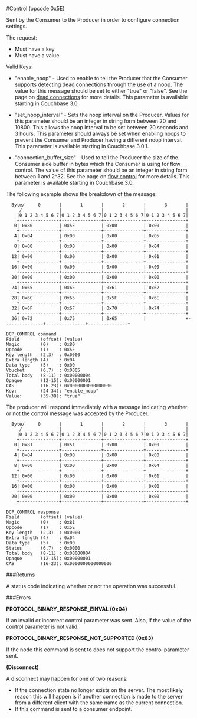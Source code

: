 #Control (opcode 0x5E)

Sent by the Consumer to the Producer in order to configure connection settings.

The request:

* Must have a key
* Must have a value

Valid Keys:

* "enable_noop" - Used to enable to tell the Producer that the Consumer supports detecting dead connections through the use of a noop. The value for this message should be set to either "true" or "false". See the page on [dead connections](../dead-connections.md) for more details. This parameter is available starting in Couchbase 3.0.

* "set_noop_interval" - Sets the noop interval on the Producer. Values for this parameter should be an integer in string form between 20 and 10800. This allows the noop interval to be set between 20 seconds and 3 hours. This parameter should always be set when enabling noops to prevent the Consumer and Producer having a different noop interval. This parameter is available starting in Couchbase 3.0.1.

* "connection_buffer_size" - Used to tell the Producer the size of the Consumer side buffer in bytes which the Consumer is using for flow control. The value of this parameter should be an integer in string form between 1 and 2^32. See the page on [flow control]() for more details. This parameter is available starting in Couchbase 3.0.

The following example shows the breakdown of the message:

      Byte/     0       |       1       |       2       |       3       |
         /              |               |               |               |
        |0 1 2 3 4 5 6 7|0 1 2 3 4 5 6 7|0 1 2 3 4 5 6 7|0 1 2 3 4 5 6 7|
        +---------------+---------------+---------------+---------------+
       0| 0x80          | 0x5E          | 0x00          | 0x00          |
        +---------------+---------------+---------------+---------------+
       4| 0x04          | 0x00          | 0x00          | 0x05          |
        +---------------+---------------+---------------+---------------+
       8| 0x00          | 0x00          | 0x00          | 0x04          |
        +---------------+---------------+---------------+---------------+
      12| 0x00          | 0x00          | 0x00          | 0x01          |
        +---------------+---------------+---------------+---------------+
      16| 0x00          | 0x00          | 0x00          | 0x00          |
        +---------------+---------------+---------------+---------------+
      20| 0x00          | 0x00          | 0x00          | 0x00          |
        +---------------+---------------+---------------+---------------+
      24| 0x65          | 0x6E          | 0x61          | 0x62          |
        +---------------+---------------+---------------+---------------+
      28| 0x6C          | 0x65          | 0x5F          | 0x6E          |
        +---------------+---------------+---------------+---------------+
      32| 0x6F          | 0x6F          | 0x70          | 0x74          |
        +---------------+---------------+---------------+---------------+
      36| 0x72          | 0x75          | 0x65          |         		+---------------+---------------+---------------+

    DCP_CONTROL command
    Field        (offset) (value)
    Magic        (0)    : 0x80
    Opcode       (1)    : 0x5E
    Key length   (2,3)  : 0x0000
    Extra length (4)    : 0x04
    Data type    (5)    : 0x00
    Vbucket      (6,7)  : 0x0005
    Total body   (8-11) : 0x00000004
    Opaque       (12-15): 0x00000001
    CAS          (16-23): 0x0000000000000000
	Key:		 (24-34): "enable_noop"
	Value:       (35-38): "true"

The producer will respond immediately with a message indicating whether or not the control message was accepted by the Producer.

      Byte/     0       |       1       |       2       |       3       |
         /              |               |               |               |
        |0 1 2 3 4 5 6 7|0 1 2 3 4 5 6 7|0 1 2 3 4 5 6 7|0 1 2 3 4 5 6 7|
        +---------------+---------------+---------------+---------------+
       0| 0x81          | 0x51          | 0x00          | 0x00          |
        +---------------+---------------+---------------+---------------+
       4| 0x04          | 0x00          | 0x00          | 0x00          |
        +---------------+---------------+---------------+---------------+
       8| 0x00          | 0x00          | 0x00          | 0x04          |
        +---------------+---------------+---------------+---------------+
      12| 0x00          | 0x00          | 0x00          | 0x01          |
        +---------------+---------------+---------------+---------------+
      16| 0x00          | 0x00          | 0x00          | 0x00          |
        +---------------+---------------+---------------+---------------+
      20| 0x00          | 0x00          | 0x00          | 0x00          |
        +---------------+---------------+---------------+---------------+

    DCP_CONTROL response
    Field        (offset) (value)
    Magic        (0)    : 0x81
    Opcode       (1)    : 0x5E
    Key length   (2,3)  : 0x0000
    Extra length (4)    : 0x04
    Data type    (5)    : 0x00
    Status       (6,7)  : 0x0000
    Total body   (8-11) : 0x00000004
    Opaque       (12-15): 0x00000001
    CAS          (16-23): 0x0000000000000000

###Returns

A status code indicating whether or not the operation was successful.

###Errors

**PROTOCOL_BINARY_RESPONSE_EINVAL (0x04)**

If an invalid or incorrect control parameter was sent. Also, if the value of the control parameter is not valid.

**PROTOCOL_BINARY_RESPONSE_NOT_SUPPORTED (0x83)**

If the node this command is sent to does not support the control parameter sent.

**(Disconnect)**

A disconnect may happen for one of two reasons:

* If the connection state no longer exists on the server. The most likely reason this will happen is if another connection is made to the server from a different client with the same name as the current connection.
* If this command is sent to a consumer endpoint.

